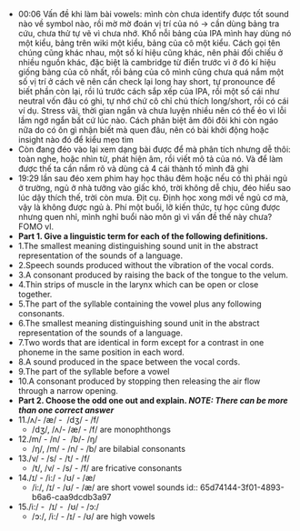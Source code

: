 - 00:06 Vấn đề khi làm bài vowels: mình còn chưa identify được tốt sound nào về symbol nào, rồi mờ mờ đoán vị trí của nó -> cần dùng bảng tra cứu, chưa thử tự vẽ vì chưa nhớ. Khổ nỗi bảng của IPA mình hay dùng nó một kiểu, bảng trên wiki một kiểu, bảng của cô một kiểu. Cách gọi tên chúng cũng khác nhau, một số kí hiệu cũng khác, nên phải đối chiếu ở nhiều nguồn khác, đặc biệt là cambridge từ điển trước vì ở đó kí hiệu giống bảng của cô nhất, rồi bảng của cô mình cũng chưa quá nắm một số vị trí ở cách vẽ nên cần check lại long hay short, tự pronounce để biết phần còn lại, rồi lú trước cách sắp xếp của IPA, rồi một số cái như neutral vốn đâu có ghi, tự nhớ chứ cô chỉ chú thích long/short, rồi có cái ví dụ. Stress vãi, thời gian ngắn và chưa luyện nhiều nên có thể ẻo vì lỗi lầm ngớ ngẩn bất cứ lúc nào. Cách phân biệt âm đôi đôi khi còn ngáo nữa do có ôn gì nhận biết mà quen đâu, nên có bài khởi động hoặc insight nào đó để kiểu mẹo tìm
- Còn đang đéo vào lại xem dạng bài được để mà phân tích nhưng dễ thôi: toàn nghe, hoặc nhìn từ, phát hiện âm, rồi viết mô tả của nó. Và để làm được thế ta cần nắm rõ và dùng cả 4 cái thành tố mình đã ghi
- 19:29 lần sau đéo xem phim hay học thâu đêm hoặc nếu có thì phải ngủ ở trường, ngủ ở nhà tưởng vào giấc khó, trời không dễ chịu, đéo hiểu sao lúc dậy thích thế, trời còn mưa. Địt cụ. Định học xong mới về ngủ cơ mà, vậy là không được ngủ à. Phí một buổi, lỡ kiến thức, tự học cũng được nhưng quen nhỉ, mình nghỉ buổi nào môn gì vì vấn đề thế này chưa? FOMO vl.
- **Part 1. Give a linguistic term for each of the following definitions.**
- 1.The smallest meaning distinguishing sound unit in the abstract representation of the sounds of a language.
- 2.Speech sounds produced without the vibration of the vocal cords.
- 3.A consonant produced by raising the back of the tongue to the velum.
- 4.Thin strips of muscle in the larynx which can be open or close together.
- 5.The part of the syllable containing the vowel plus any following consonants.
- 6.The smallest meaning distinguishing sound unit in the abstract representation of the sounds of a language.
- 7.Two words that are identical in form except for a contrast in one phoneme in the same position in each word.
- 8.A sound produced in the space between the vocal cords.
- 9.The part of the syllable before a vowel
- 10.A consonant produced by stopping then releasing the air flow through a narrow opening.
- **Part 2. Choose the odd one out and explain. *NOTE: There can be more than one correct answer***
- 11./ʌ/- /æ/ -  /dʒ/ - /f/
	- /dʒ/, /ʌ/- /æ/ - /f/ are monophthongs
- 12./m/ - /n/ -  /b/- /ŋ/
	- /ŋ/, /m/ - /n/ - /b/ are bilabial consonants
- 13./v/ - /s/ - /t/ - /f/
	- /t/, /v/ - /s/ - /f/ are fricative consonants
- 14./ɪ/ - /i:/ - /ʊ/ - /æ/
	- /i:/, /ɪ/ - /ʊ/ - /æ/ are short vowel sounds
	  id:: 65d74144-3f01-4893-b6a6-caa9dcdb3a97
- 15./i:/ -  /ɪ/ -  /ʊ/ - /ɔ:/
	- /ɔ:/, /i:/ -  /ɪ/ -  /ʊ/ are high vowels